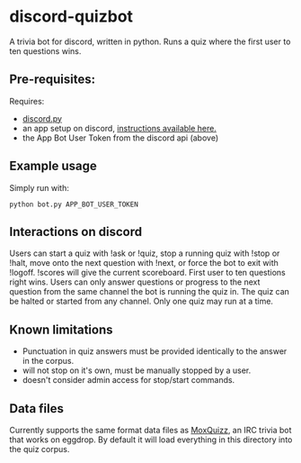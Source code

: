 # discord-quizbot

A trivia bot for discord, written in python. Runs a quiz where the first user to ten questions wins.

## Pre-requisites:

Requires:
- [discord.py](https://github.com/Rapptz/discord.py)
- an app setup on discord, [instructions available here.](https://github.com/reactiflux/discord-irc/wiki/Creating-a-discord-bot-&-getting-a-token)
- the App Bot User Token from the discord api (above)

## Example usage

Simply run with:

`python bot.py APP_BOT_USER_TOKEN`

## Interactions on discord

Users can start a quiz with !ask or !quiz, stop a running quiz with !stop or !halt, move onto the next question with !next, or force the bot to exit with !logoff.  !scores will give the current scoreboard.  First user to ten questions right wins. Users can only answer questions or progress to the next question from the same channel the bot is running the quiz in. The quiz can be halted or started from any channel. Only one quiz may run at a time.

## Known limitations

- Punctuation in quiz answers must be provided identically to the answer in the corpus.
- will not stop on it's own, must be manually stopped by a user.
- doesn't consider admin access for stop/start commands.


## Data files

Currently supports the same format data files as [MoxQuizz](http://moxquizz.de), an IRC trivia bot that works on eggdrop.  By default it will load everything in this directory into the quiz corpus.



